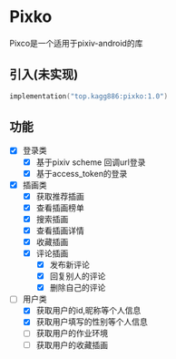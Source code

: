 # Pixko

Pixco是一个适用于pixiv-android的库

## 引入(未实现)

```kotlin
implementation("top.kagg886:pixko:1.0")
```

## 功能

- [x] 登录类
    - [x] 基于pixiv scheme 回调url登录
    - [x] 基于access_token的登录
- [x] 插画类
    - [x] 获取推荐插画
    - [x] 查看插画榜单
    - [x] 搜索插画
    - [x] 查看插画详情
    - [x] 收藏插画
    - [x] 评论插画
      - [x] 发布新评论
      - [x] 回复别人的评论
      - [x] 删除自己的评论
- [ ] 用户类
    - [x] 获取用户的id,昵称等个人信息
    - [x] 获取用户填写的性别等个人信息
    - [ ] 获取用户的作业环境
    - [ ] 获取用户的收藏插画